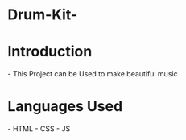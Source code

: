 # Drum-Kit-

<h1>Introduction</h1>
- This Project can be Used to make beautiful music

<h1>Languages Used</h1>
- HTML
- CSS
- JS
